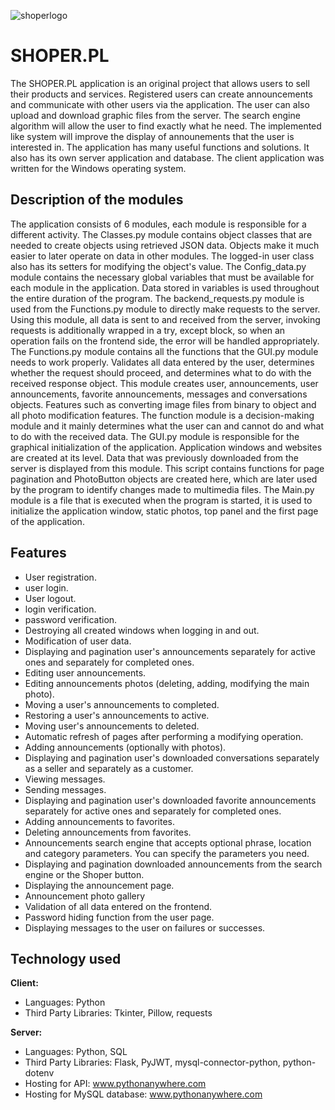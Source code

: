 ![shoperlogo](https://github.com/Grzegorz96/Shopper-app-frontend/assets/129303867/df33c699-7ad4-473d-8a52-f9a6c3a97225)
# SHOPER.PL

The SHOPER.PL application is an original project that allows users to sell their products and services. Registered users can create announcements and communicate with other users via the application. The user can also upload and download graphic files from the server. The search engine algorithm will allow the user to find exactly what he need. The implemented like system will improve the display of announements that the user is interested in. The application has many useful functions and solutions. It also has its own server application and database. The client application was written for the Windows operating system.

## Description of the modules

The application consists of 6 modules, each module is responsible for a different activity. The Classes.py module contains object classes that are needed to create objects using retrieved JSON data. Objects make it much easier to later operate on data in other modules. The logged-in user class also has its setters for modifying the object's value. The Config_data.py module contains the necessary global variables that must be available for each module in the application. Data stored in variables is used throughout the entire duration of the program. The backend_requests.py module is used from the Functions.py module to directly make requests to the server. Using this module, all data is sent to and received from the server, invoking requests is additionally wrapped in a try, except block, so when an operation fails on the frontend side, the error will be handled appropriately. The Functions.py module contains all the functions that the GUI.py module needs to work properly. Validates all data entered by the user, determines whether the request should proceed, and determines what to do with the received response object. This module creates user, announcements, user announcements, favorite announcements, messages and conversations objects. Features such as converting image files from binary to object and all photo modification features. The function module is a decision-making module and it mainly determines what the user can and cannot do and what to do with the received data. The GUI.py module is responsible for the graphical initialization of the application. Application windows and websites are created at its level. Data that was previously downloaded from the server is displayed from this module. This script contains functions for page pagination and PhotoButton objects are created here, which are later used by the program to identify changes made to multimedia files. The Main.py module is a file that is executed when the program is started, it is used to initialize the application window, static photos, top panel and the first page of the application.

## Features
- User registration.
- user login.
- User logout.
- login verification.
- password verification.
- Destroying all created windows when logging in and out.
- Modification of user data.
- Displaying and pagination user's announcements separately for active ones and separately for completed ones.
- Editing user announcements.
- Editing announcements photos (deleting, adding, modifying the main photo).
- Moving a user's announcements to completed.
- Restoring a user's announcements to active.
- Moving user's announcements to deleted.
- Automatic refresh of pages after performing a modifying operation.
- Adding announcements (optionally with photos).
- Displaying and pagination user's downloaded conversations separately as a seller and separately as a customer.
- Viewing messages.
- Sending messages.
- Displaying and pagination user's downloaded favorite announcements separately for active ones and separately for completed ones.
- Adding announcements to favorites.
- Deleting announcements from favorites.
- Announcements search engine that accepts optional phrase, location and category parameters. You can specify the parameters you need.
- Displaying and pagination downloaded announcements from the search engine or the Shoper button.
- Displaying the announcement page.
- Announcement photo gallery
- Validation of all data entered on the frontend.
- Password hiding function from the user page.
- Displaying messages to the user on failures or successes.


## Technology used

**Client:** 
- Languages: Python
- Third Party Libraries: Tkinter, Pillow, requests

**Server:** 
- Languages: Python, SQL
- Third Party Libraries: Flask, PyJWT, mysql-connector-python, python-dotenv
- Hosting for API: www.pythonanywhere.com
- Hosting for MySQL database: www.pythonanywhere.com









